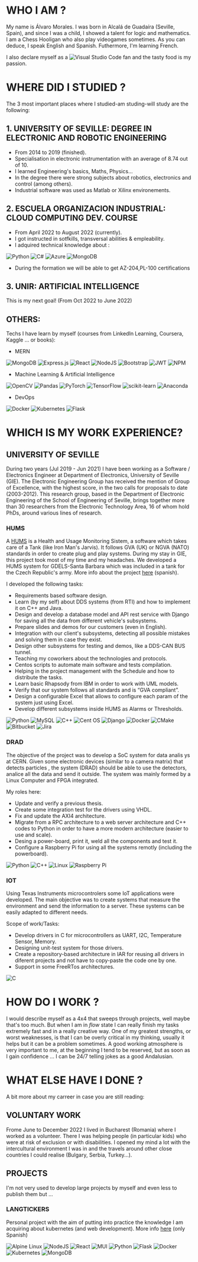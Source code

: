 # WHO I AM ?
My name is Álvaro Morales. I was born in Alcalá de Guadaíra (Seville, Spain), and since I was a child, I showed a talent for logic and mathematics. I am a Chess Hooligan who also play videogames sometimes. As you can deduce, I speak English and Spanish. Futhermore, I'm learning French.

I also declare myself as a  ![Visual Studio Code](https://img.shields.io/badge/Visual%20Studio%20Code-0078d7.svg?style=for-the-badge&logo=visual-studio-code&logoColor=white)  fan and the tasty food is my passion.


# WHERE DID I STUDIED ?
The 3 most important places where I studied-am studing-will study are the following:
## 1. UNIVERSITY OF SEVILLE:  DEGREE IN ELECTRONIC AND ROBOTIC ENGINEERING
-  From 2014 to 2019 (finished).
- Specialisation in electronic instrumentation with an average of 8.74 out of 10.
- I learned Engineering's basics, Maths, Physics... 
- In the degree there were strong subjects about robotics, electronics and control (among others).
- Industrial software was used as Matlab or Xilinx environements.
## 2. ESCUELA ORGANIZACION INDUSTRIAL: CLOUD COMPUTING DEV. COURSE
- From April 2022 to August 2022 (currently).
- I got instructed in sotfkills, transversal abilities & empleability.
- I adquired technical knowledge about :

![Python](https://img.shields.io/badge/python-3670A0?style=for-the-badge&logo=python&logoColor=ffdd54) 
![C#](https://img.shields.io/badge/c%23-%23239120.svg?style=for-the-badge&logo=c-sharp&logoColor=white) 
![Azure](https://img.shields.io/badge/azure-%230072C6.svg?style=for-the-badge&logo=microsoftazure&logoColor=white)
![MongoDB](https://img.shields.io/badge/MongoDB-%234ea94b.svg?style=for-the-badge&logo=mongodb&logoColor=white)
- During the formation we will be able to get AZ-204,PL-100 certifications

## 3. UNIR: ARTIFICIAL INTELLIGENCE 
This is my next goal! (From Oct 2022 to June 2022)

## OTHERS:
Techs I have learn by myself (courses from LinkedIn Learning, Coursera, Kaggle ... or books):

- MERN

![MongoDB](https://img.shields.io/badge/MongoDB-%234ea94b.svg?style=for-the-badge&logo=mongodb&logoColor=white)
![Express.js](https://img.shields.io/badge/express.js-%23404d59.svg?style=for-the-badge&logo=express&logoColor=%2361DAFB)
![React](https://img.shields.io/badge/react-%2320232a.svg?style=for-the-badge&logo=react&logoColor=%2361DAFB)
![NodeJS](https://img.shields.io/badge/node.js-6DA55F?style=for-the-badge&logo=node.js&logoColor=white)
![Bootstrap](https://img.shields.io/badge/bootstrap-%23563D7C.svg?style=for-the-badge&logo=bootstrap&logoColor=white)
![JWT](https://img.shields.io/badge/JWT-black?style=for-the-badge&logo=JSON%20web%20tokens)
![NPM](https://img.shields.io/badge/NPM-%23000000.svg?style=for-the-badge&logo=npm&logoColor=white)

- Machine Learning & Artificial Intelligence

![OpenCV](https://img.shields.io/badge/opencv-%23white.svg?style=for-the-badge&logo=opencv&logoColor=white)
![Pandas](https://img.shields.io/badge/pandas-%23150458.svg?style=for-the-badge&logo=pandas&logoColor=white)
![PyTorch](https://img.shields.io/badge/PyTorch-%23EE4C2C.svg?style=for-the-badge&logo=PyTorch&logoColor=white)
![TensorFlow](https://img.shields.io/badge/TensorFlow-%23FF6F00.svg?style=for-the-badge&logo=TensorFlow&logoColor=white)
![scikit-learn](https://img.shields.io/badge/scikit--learn-%23F7931E.svg?style=for-the-badge&logo=scikit-learn&logoColor=white)
![Anaconda](https://img.shields.io/badge/Anaconda-%2344A833.svg?style=for-the-badge&logo=anaconda&logoColor=white)

- DevOps

![Docker](https://img.shields.io/badge/docker-%230db7ed.svg?style=for-the-badge&logo=docker&logoColor=white)
![Kubernetes](https://img.shields.io/badge/kubernetes-%23326ce5.svg?style=for-the-badge&logo=kubernetes&logoColor=white)
![Flask](https://img.shields.io/badge/flask-%23000.svg?style=for-the-badge&logo=flask&logoColor=white)


# WHICH IS MY WORK EXPERIENCE?
## UNIVERSITY OF SEVILLE

During two years (Jul 2019 - Jun 2021) I have been working as a Software / Electronics Engineer at Department of Electronics, University of Seville (GIE). The Electronic Engineering Group has received the mention of Group of Excellence, with the highest score, in the two calls for proposals to date (2003-2012). This research group, based in the Department of Electronic Engineering of the School of Engineering of Seville, brings together more than 30
researchers from the Electronic Technology Area, 16 of whom hold PhDs, around various lines of research.

### HUMS
A [HUMS](https://www.omgwiki.org/ddsf/doku.php?id=ddsf:public:guidebook:03_user:07_gva) is a Health and Usage Monitoring Sistem, a software which takes care of a Tank (like Iron Man's Jarvis). It follows GVA (UK) or NGVA (NATO) standards in order to create plug and play systems. During my stay in GIE, this project took most of my time and my headaches. We developed a HUMS system for GDELS-Santa Barbara which was included in a tank for the Czech Republic's army. More info about the project [here](https://www.infodefensa.com/texto-diario/mostrar/3166079/gdels-sbs-presenta-herramienta-predictiva-mantenimiento-vehiculos-basado-condicion) (spanish).

I developed the following tasks:
- Requirements based software design.
- Learn (by my self) about DDS systems (from RTI) and how to implement it on C++ and Java.
- Design and develop a database model and API rest service with Django for saving all the data from different vehicle's subsystems.
- Prepare slides and demos for our customers (even in English).
- Integration with our client's subsystems, detecting all possible mistakes and solving them in case they exist.
- Design other subsystems for testing and demos, like a DDS-CAN BUS tunnel.
- Teaching my coworkers about the technologies and protocols.
- Centos scripts to automate main software and tests compilation.
- Helping in the project management with the Schedule and how to distribute the tasks.
- Learn basic Rhapsody from IBM in order to work with UML models.
- Verify that our system follows all standards and is “GVA compliant”.
- Design a configurable Excel that allows to configure each param of the system just using Excel.
- Develop different subsystems inside HUMS as Alarms or Thresholds.

![Python](https://img.shields.io/badge/python-3670A0?style=for-the-badge&logo=python&logoColor=ffdd54)
![MySQL](https://img.shields.io/badge/mysql-%2300f.svg?style=for-the-badge&logo=mysql&logoColor=white)
![C++](https://img.shields.io/badge/c++-%2300599C.svg?style=for-the-badge&logo=c%2B%2B&logoColor=white)
![Cent OS](https://img.shields.io/badge/cent%20os-002260?style=for-the-badge&logo=centos&logoColor=F0F0F0)
![Django](https://img.shields.io/badge/django-%23092E20.svg?style=for-the-badge&logo=django&logoColor=white)
![Docker](https://img.shields.io/badge/docker-%230db7ed.svg?style=for-the-badge&logo=docker&logoColor=white)
![CMake](https://img.shields.io/badge/CMake-%23008FBA.svg?style=for-the-badge&logo=cmake&logoColor=white)
![Bitbucket](https://img.shields.io/badge/bitbucket-%230047B3.svg?style=for-the-badge&logo=bitbucket&logoColor=white)
![Jira](https://img.shields.io/badge/jira-%230A0FFF.svg?style=for-the-badge&logo=jira&logoColor=white)

### DRAD
The objective of the project was to develop a SoC system for data analis ys at CERN. Given some electronic devices (similar to a camera matrix) that detects particles , the system (DRAD) should be able to use the detectors, analice all the data and send it outside. The system was mainly formed by a Linux Computer and FPGA integrated.

My roles here:
- Update and verify a previous thesis.
- Create some integration test for the drivers using VHDL.
- Fix and update the AXI4 architecture.
- Migrate from a RPC architecture to a web server architecture and C++ codes to
Python in order to have a more modern architecture (easier to use and scale).
- Desing a power-board, print it, weld all the components and test it.
- Configure a Raspberry Pi for using all the systems remotly (including the powerboard).

![Python](https://img.shields.io/badge/python-3670A0?style=for-the-badge&logo=python&logoColor=ffdd54)
![C++](https://img.shields.io/badge/c++-%2300599C.svg?style=for-the-badge&logo=c%2B%2B&logoColor=white)
![Linux](https://img.shields.io/badge/Linux-FCC624?style=for-the-badge&logo=linux&logoColor=black)
![Raspberry Pi](https://img.shields.io/badge/-RaspberryPi-C51A4A?style=for-the-badge&logo=Raspberry-Pi)

### IOT
Using Texas Instruments microcontrolers some IoT applications were developed. The main objective was to create systems that measure the environment and send the information to a server. These systems can be easily adapted to different needs.

Scope of work/Tasks:
- Develop drivers in C for microcontrollers as UART, I2C, Temperature Sensor, Memory.
- Designing unit-test system for those drivers.
- Create a repository-based architecture in IAR for reusing all drivers in diferent
projects and not have to copy-paste the code one by one.
- Support in some FreeRTos architectures.

![C](https://img.shields.io/badge/c-%2300599C.svg?style=for-the-badge&logo=c&logoColor=white)

# HOW DO I WORK ?
I would describe myself as a 4x4 that sweeps through projects, well maybe that's too much. But when I am in *flow* state I can really finish my tasks extremely fast and in a really creative way. One of my greatest strengths, or worst weaknesses, is that I can be overly critical in my thinking, usually it helps but it can be a problem sometimes. A good working atmosphere is very important to me, at the beginning I tend to be reserved, but as soon as I gain confidence ... I can be 24/7 telling jokes as a good Andalusian.

# WHAT ELSE HAVE I DONE ?
A bit more about my carreer in case you are still reading:
## VOLUNTARY WORK
Frome June to December 2022 I lived in Bucharest (Romania) where I worked as a volunteer. There I was helping people (in particular kids) who were at risk of exclusion or with disabilities. I opened my mind a lot with the intercultural environment I was in and the travels around other close countries I could realise (Bulgary, Serbia, Turkey...). 
## PROJECTS
I'm not very used to develop large projects by myself and even less to publish them but ...
### LANGTICKERS
Personal project with the aim of putting into practice the knowledge I am acquiring about kubernetes (and web development).
More info [here](https://github.com/alvaromrls/langProject) (only Spanish)

![Alpine Linux](https://img.shields.io/badge/Alpine_Linux-%230D597F.svg?style=for-the-badge&logo=alpine-linux&logoColor=white)
![NodeJS](https://img.shields.io/badge/node.js-6DA55F?style=for-the-badge&logo=node.js&logoColor=white)
![React](https://img.shields.io/badge/react-%2320232a.svg?style=for-the-badge&logo=react&logoColor=%2361DAFB)
![MUI](https://img.shields.io/badge/MUI-%230081CB.svg?style=for-the-badge&logo=mui&logoColor=white)
![Python](https://img.shields.io/badge/python-3670A0?style=for-the-badge&logo=python&logoColor=ffdd54)
![Flask](https://img.shields.io/badge/flask-%23000.svg?style=for-the-badge&logo=flask&logoColor=white)
![Docker](https://img.shields.io/badge/docker-%230db7ed.svg?style=for-the-badge&logo=docker&logoColor=white)
![Kubernetes](https://img.shields.io/badge/kubernetes-%23326ce5.svg?style=for-the-badge&logo=kubernetes&logoColor=white)
![MongoDB](https://img.shields.io/badge/MongoDB-%234ea94b.svg?style=for-the-badge&logo=mongodb&logoColor=white)
